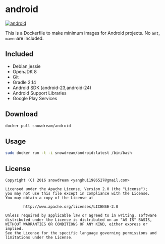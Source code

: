 # android
[![android](http://dockeri.co/image/snowdream/android)](https://hub.docker.com/r/snowdream/android/)

This is a Dockerfile to make minimum images for Android projects.
No `ant`, `maven`are included.

## Included
* Debian jessie
* OpenJDK 8
* Git
* Gradle 2.14
* Android SDK (android-23,android-24)
* Android Support Libraries
* Google Play Services

## Download
```bash
docker pull snowdream/android
```

## Usage
```bash
sudo docker run -t -i snowdream/android:latest /bin/bash
```

## License
```
Copyright (C) 2016 snowdream <yanghui1986527@gmail.com>

Licensed under the Apache License, Version 2.0 (the "License");
you may not use this file except in compliance with the License.
You may obtain a copy of the License at

        http://www.apache.org/licenses/LICENSE-2.0

Unless required by applicable law or agreed to in writing, software
distributed under the License is distributed on an "AS IS" BASIS,
WITHOUT WARRANTIES OR CONDITIONS OF ANY KIND, either express or implied.
See the License for the specific language governing permissions and
limitations under the License.
```
